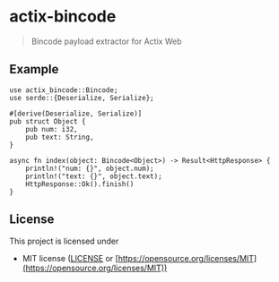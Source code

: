 # actix-bincode

> Bincode payload extractor for Actix Web

## Example

```rust,ignore
use actix_bincode::Bincode;
use serde::{Deserialize, Serialize};

#[derive(Deserialize, Serialize)]
pub struct Object {
    pub num: i32,
    pub text: String,
}

async fn index(object: Bincode<Object>) -> Result<HttpResponse> {
    println!("num: {}", object.num);
    println!("text: {}", object.text);
    HttpResponse::Ok().finish()
}
```

## License

This project is licensed under 

- MIT license ([LICENSE](LICENSE) or [https://opensource.org/licenses/MIT](https://opensource.org/licenses/MIT))

